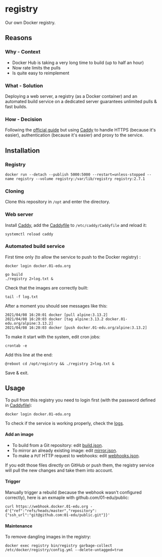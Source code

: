 # registry

Our own Docker registry.

## Reasons

### Why - Context

- Docker Hub is taking a very long time to build (up to half an hour)
- Now rate limits the pulls
- Is quite easy to reimplement

### What - Solution

Deploying a web server, a registry (as a Docker container) and an automated build service on a dedicated server guarantees unlimited pulls & fast builds.

### How - Decision

Following the [official guide](https://docs.docker.com/registry) but using [Caddy](https://caddyserver.com) to handle HTTPS (because it's easier), authentication (because it's easier) and proxy to the service.

## Installation

### Registry

```
docker run --detach --publish 5000:5000 --restart=unless-stopped --name registry --volume registry:/var/lib/registry registry:2.7.1
```

### Cloning

Clone this repository in `/opt` and enter the directory.

### Web server

Install [Caddy](https://caddyserver.com/docs/download#debian-ubuntu-raspbian), add the [Caddyfile](Caddyfile) to `/etc/caddy/Caddyfile` and reload it:

```
systemctl reload caddy
```

### Automated build service

First time only (to allow the service to push to the Docker registry) :

```
docker login docker.01-edu.org
```

```
go build
./registry 2>log.txt &
```

Check that the images are correctly built:

```
tail -f log.txt
```

After a moment you should see messages like this:

```
2021/04/08 16:20:01 docker [pull alpine:3.13.2]
2021/04/08 16:20:03 docker [tag alpine:3.13.2 docker.01-edu.org/alpine:3.13.2]
2021/04/08 16:20:03 docker [push docker.01-edu.org/alpine:3.13.2]
```

To make it start with the system, edit cron jobs:

```
crontab -e
```

Add this line at the end:

```
@reboot cd /opt/registry && ./registry 2>log.txt &
```

Save & exit.

## Usage

To pull from this registry you need to login first (with the password defined in [Caddyfile](Caddyfile)):

```
docker login docker.01-edu.org
```

To check if the service is working properly, check the [logs](https://webhook.docker.01-edu.org/log.txt).

#### Add an image

- To build from a Git repository: edit [build.json](build.json).
- To mirror an already existing image: edit [mirror.json](mirror.json).
- To make a `PUT` HTTP request to webhooks: edit [webhooks.json](webhooks.json).

If you edit those files directly on GitHub or push them, the registry service will pull the new changes and take them into account.

#### Trigger

Manually trigger a rebuild (because the webhook wasn't configured correctly), here is an exmaple with github.com/01-edu/public:

```
curl https://webhook.docker.01-edu.org -d'{"ref":"refs/heads/master","repository":{"ssh_url":"git@github.com:01-edu/public.git"}}'
```

#### Maintenance

To remove dangling images in the registry:

```
docker exec registry bin/registry garbage-collect /etc/docker/registry/config.yml --delete-untagged=true
```

